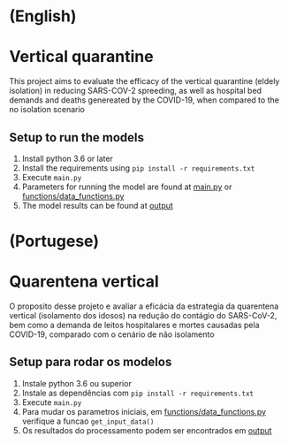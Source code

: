 # (English)
# Vertical quarantine

This project aims to evaluate the efficacy of the vertical quarantine (eldely isolation) in reducing SARS-COV-2 spreeding, as well as hospital bed demands and deaths genereated by the COVID-19, when compared to the no isolation scenario

## Setup to run the models

1. Install python 3.6 or later
3. Install the requirements using `pip install -r requirements.txt`
4. Execute `main.py`
5. Parameters for running the model are found at [main.py](/main.py) or [functions/data_functions.py](/functions/data_functions.py) 
6. The model results can be found at [output](/output)


# (Portugese)
# Quarentena vertical 
O proposito desse projeto e avaliar a eficácia da estrategia da quarentena vertical (isolamento dos idosos) na redução do contágio do SARS-CoV-2, bem como a demanda de leitos hospitalares e mortes causadas pela COVID-19, comparado com o cenário de não isolamento

## Setup para rodar os modelos
1. Instale python 3.6 ou superior
3. Instale as dependências com `pip install -r requirements.txt`
4. Execute `main.py`
5. Para mudar os parametros iniciais, em [functions/data_functions.py](/functions/data_functions.py) verifique a
funcao `get_input_data()`
6. Os resultados do processamento podem ser encontrados em [output](/output)
